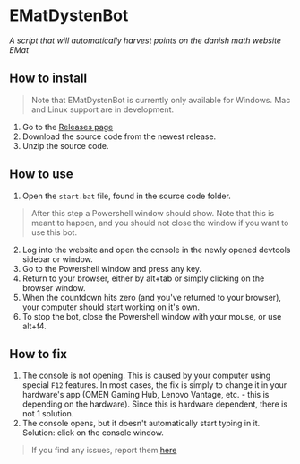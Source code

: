 # EMatDystenBot
*A script that will automatically harvest points on the danish math website EMat*

## How to install

> Note that EMatDystenBot is currently only available for Windows. Mac and Linux support are in development.

1. Go to the [Releases page](https://github.com/Sv3ks/EMatDystenBot/releases)
2. Download the source code from the newest release.
3. Unzip the source code.

## How to use

1. Open the `start.bat` file, found in the source code folder.
> After this step a Powershell window should show. Note that this is meant to happen, and you should not close the window if you want to use this bot.
2. Log into the website and open the console in the newly opened devtools sidebar or window.
3. Go to the Powershell window and press any key.
4. Return to your browser, either by alt+tab or simply clicking on the browser window.
5. When the countdown hits zero (and you've returned to your browser), your computer should start working on it's own.
6. To stop the bot, close the Powershell window with your mouse, or use alt+f4.

## How to fix

1. The console is not opening. This is caused by your computer using special `F12` features. In most cases, the fix is simply to change it in your hardware's app (OMEN Gaming Hub, Lenovo Vantage, etc. - this is depending on the hardware). Since this is hardware dependent, there is not 1 solution.
2. The console opens, but it doesn't automatically start typing in it. Solution: click on the console window.
> If you find any issues, report them [here](https://github.com/Sv3ks/EMatDystenBot/issues/new)
